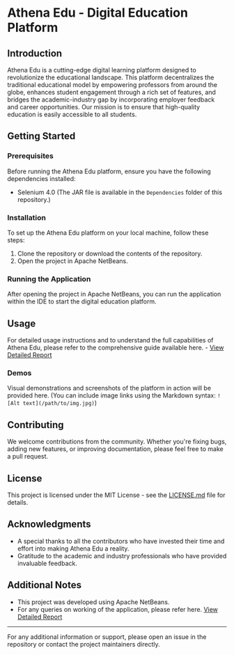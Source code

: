 # Athena Edu - Digital Education Platform

## Introduction
Athena Edu is a cutting-edge digital learning platform designed to revolutionize the educational landscape. This platform decentralizes the traditional educational model by empowering professors from around the globe, enhances student engagement through a rich set of features, and bridges the academic-industry gap by incorporating employer feedback and career opportunities. Our mission is to ensure that high-quality education is easily accessible to all students.

## Getting Started

### Prerequisites
Before running the Athena Edu platform, ensure you have the following dependencies installed:
- Selenium 4.0 (The JAR file is available in the `Dependencies` folder of this repository.)

### Installation
To set up the Athena Edu platform on your local machine, follow these steps:
1. Clone the repository or download the contents of the repository.
2. Open the project in Apache NetBeans.

### Running the Application
After opening the project in Apache NetBeans, you can run the application within the IDE to start the digital education platform.

## Usage
For detailed usage instructions and to understand the full capabilities of Athena Edu, please refer to the comprehensive guide available here. - [View Detailed Report](Athena%20Edu.pdf)

### Demos
Visual demonstrations and screenshots of the platform in action will be provided here. (You can include image links using the Markdown syntax: `![Alt text](/path/to/img.jpg)`)

## Contributing
We welcome contributions from the community. Whether you're fixing bugs, adding new features, or improving documentation, please feel free to make a pull request.

## License
This project is licensed under the MIT License - see the [LICENSE.md](LICENSE) file for details.

## Acknowledgments
- A special thanks to all the contributors who have invested their time and effort into making Athena Edu a reality.
- Gratitude to the academic and industry professionals who have provided invaluable feedback.

## Additional Notes
- This project was developed using Apache NetBeans.
- For any queries on working of the application, please refer here. [View Detailed Report](Athena%20Edu.pdf)

---

For any additional information or support, please open an issue in the repository or contact the project maintainers directly.
